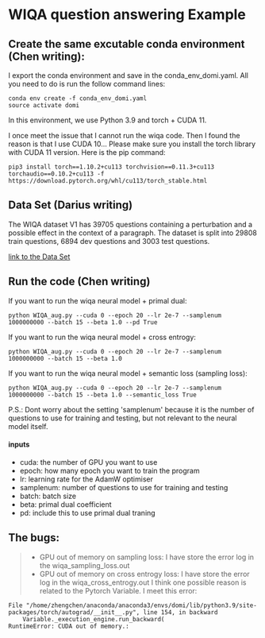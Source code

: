 # WIQA question answering Example

<!-- ## Requirements

```
pip install networkx
pip install transformers
pip install torch
pip install wget
pip install numpy
pip install gitdb
pip install graphviz
``` -->

## Create the same excutable conda environment (Chen writing):

I export the conda environment and save in the conda_env_domi.yaml. All you need to do is run the follow command lines:
```
conda env create -f conda_env_domi.yaml
source activate domi
```

In this environment, we use Python 3.9 and torch + CUDA 11.

I once meet the issue that I cannot run the wiqa code. Then I found the reason is that I use CUDA 10...
Please make sure you install the torch library with CUDA 11 version. Here is the pip command: 

```
pip3 install torch==1.10.2+cu113 torchvision==0.11.3+cu113 torchaudio==0.10.2+cu113 -f https://download.pytorch.org/whl/cu113/torch_stable.html
```

## Data Set (Darius writing)

The WIQA dataset V1 has 39705 questions containing a perturbation and a possible effect in the context of a paragraph. The dataset is split into 29808 train questions, 6894 dev questions and 3003 test questions.

[link to the Data Set](https://allenai.org/data/wiqa)

## Run the code (Chen writing)

If you want to run the wiqa neural model + primal dual:
```
python WIQA_aug.py --cuda 0 --epoch 20 --lr 2e-7 --samplenum 1000000000 --batch 15 --beta 1.0 --pd True
```

If you want to run the wiqa neural model + cross entrogy:
```
python WIQA_aug.py --cuda 0 --epoch 20 --lr 2e-7 --samplenum 1000000000 --batch 15 --beta 1.0
```

If you want to run the wiqa neural model + semantic loss (sampling loss):
```
python WIQA_aug.py --cuda 0 --epoch 20 --lr 2e-7 --samplenum 1000000000 --batch 15 --beta 1.0 --semantic_loss True
```

P.S.: Dont worry about the setting 'samplenum' because it is the number of questions to use for training and testing, but not relevant to the neural model itself.


#### inputs

- cuda: the number of GPU you want to use
- epoch: how many epoch you want to train the program
- lr: learning rate for the AdamW optimiser
- samplenum: number of questions to use for training and testing
- batch: batch size
- beta: primal dual coefficient
- pd: include this to use primal dual traning


## The bugs:

>- GPU out of memory on sampling loss: I have store the error log in the wiqa_sampling_loss.out
>- GPU out of memory on cross entrogy loss: I have store the error log in the wiqa_cross_entrogy.out
I think one possible reason is related to the Pytorch Variable. I meet this error: 
```
File "/home/zhengchen/anaconda/anaconda3/envs/domi/lib/python3.9/site-packages/torch/autograd/__init__.py", line 154, in backward
    Variable._execution_engine.run_backward(
RuntimeError: CUDA out of memory.:
```
